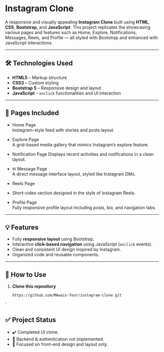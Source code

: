 #  Instagram Clone

A responsive and visually appealing **Instagram Clone** built using **HTML**, **CSS**, **Bootstrap**, and **JavaScript**. This project replicates the showcasing various pages and features such as Home, Explore, Notifications, Messages, Reels, and Profile — all styled with Bootstrap and enhanced with JavaScript interactions.

---

## 🛠️ Technologies Used

- **HTML5** – Markup structure
- **CSS3** – Custom styling
- **Bootstrap 5** – Responsive design and layout
- **JavaScript** – `onclick` functionalities and UI interaction

---

## 📂 Pages Included

-  Home Page  
  Instagram-style feed with stories and posts layout.

- Explore Page  
  A grid-based media gallery that mimics Instagram’s explore feature.

- Notification Page
  Displays recent activities and notifications in a clean layout.

- ✉ Message Page  
  A direct message interface layout, styled like Instagram DMs.

- Reels Page
- 
  Short-video section designed in the style of Instagram Reels.

- Profile Page  
  Fully responsive profile layout including posts, bio, and navigation tabs.

---

## 💡 Features

- Fully **responsive layout** using Bootstrap.
- Interactive **click-based navigation** using JavaScript (`onclick` events).
- Clean and consistent UI design inspired by Instagram.
- Organized code and reusable components.

---

## 📁 How to Use

1. **Clone this repository**
   ```bash
   https://github.com/MAwais-Toor/instagram-clone.git
`
  ## ✅ Project Status
   - ✔️ Completed UI clone.
   - 🚧 Backend & authentication not implemented.
   - 🎯 Focused on front-end design and layout only.
